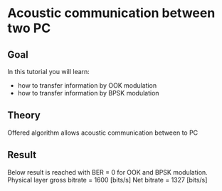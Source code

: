 Acoustic communication between two PC
==========================

Goal
----

In this tutorial you will learn:

-   how to transfer information by OOK modulation
-   how to transfer information by BPSK modulation

Theory
------

Offered algorithm allows acoustic communication between to PC 


Result
------

Below result is reached with BER = 0 for OOK and BPSK modulation.
Physical layer gross bitrate = 1600 [bits/s]
Net bitrate = 1327 [bits/s]